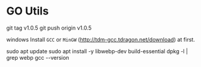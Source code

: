 # GO Utils

git tag v1.0.5
git push origin v1.0.5

windows
Install `GCC` or `MinGW` (http://tdm-gcc.tdragon.net/download) at first.

sudo apt update
sudo apt install -y libwebp-dev build-essential
dpkg -l | grep webp
gcc --version
